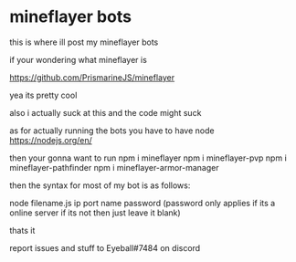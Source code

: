# mineflayer bots
this is where ill post my mineflayer bots

if your wondering what mineflayer is

https://github.com/PrismarineJS/mineflayer

yea its pretty cool

also i actually suck at this and the code might suck 





as for actually running the bots you have to have node 
https://nodejs.org/en/

 then your gonna want to run
 npm i mineflayer
 npm i mineflayer-pvp
 npm i mineflayer-pathfinder
 npm i mineflayer-armor-manager

then the syntax for most of my bot is as follows:

node filename.js ip port name password (password only applies if its a online server if its not then just leave it blank)

thats it

report issues and stuff to Eyeball#7484 on discord

